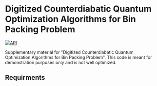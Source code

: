 # Digitized Counterdiabatic Quantum Optimization Algorithms for Bin Packing Problem 
[![API](https://img.shields.io/badge/API-MindQuantum-red)](https://www.mindspore.cn/mindquantum/docs/zh-CN/master/overview.html)

Supplementary material for "Digitized Counterdiabatic Quantum Optimization Algorithms for Bin Packing Problem". This code is meant for demonstration purposes only and is not well optimized.



## Requirments


